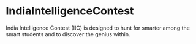 # IndiaIntelligenceContest
India Intelligence Contest (IIC) is designed to hunt for smarter among the smart students and to discover the genius within.
